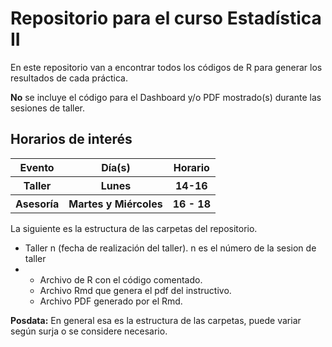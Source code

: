 <h1> Repositorio para el curso Estadística II </h1>

En este repositorio van a encontrar todos los códigos de R para generar los resultados de cada práctica.

<b>No</b> se incluye el código para el Dashboard y/o PDF mostrado(s) durante las sesiones de taller.

<h2> Horarios de interés </h2>

<table>
    <thead>
        <tr>
        <th> Evento </th>
        <th> Día(s) </th>
        <th> Horario </th>
        </tr>
    </thead>
    <tbody>
    <tr>
        <th> Taller </th>
        <th> Lunes </th>
        <th> 14-16 </th>
    </tr>
    <tr>
        <th> Asesoría </th>
        <th> Martes y Miércoles </th>
        <th> 16 - 18 </th>
    </tr>
    </tbody>
</table>
La siguiente es la estructura de las carpetas del repositorio.

<ul>
    <li> Taller n (fecha de realización del taller). n es el número de la sesion de taller
    <li> 
        <ul> 
            <li> Archivo de R con el código comentado. </li>
            <li> Archivo Rmd que genera el pdf del instructivo. </li>
            <li> Archivo PDF generado por el Rmd.</li>
        </ul>
    </li>
</ul>

<b>Posdata:</b> En general esa es la estructura de las carpetas, puede variar según surja o se considere necesario.